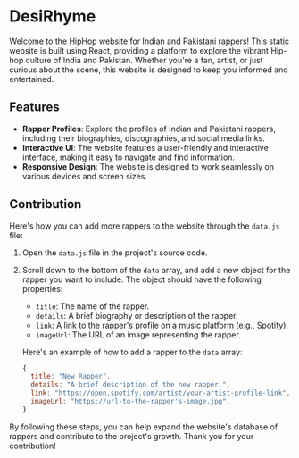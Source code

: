 # DesiRhyme

Welcome to the HipHop website for Indian and Pakistani rappers! This static website is built using React, providing a platform to explore the vibrant Hip-hop culture of India and Pakistan. Whether you're a fan, artist, or just curious about the scene, this website is designed to keep you informed and entertained.

## Features
- **Rapper Profiles**: Explore the profiles of Indian and Pakistani rappers, including their biographies, discographies, and social media links.
- **Interactive UI**: The website features a user-friendly and interactive interface, making it easy to navigate and find information.
- **Responsive Design**: The website is designed to work seamlessly on various devices and screen sizes.

## Contribution

Here's how you can add more rappers to the website through the `data.js` file:

1. Open the `data.js` file in the project's source code.

2. Scroll down to the bottom of the `data` array, and add a new object for the rapper you want to include. The object should have the following properties:
   - `title`: The name of the rapper.
   - `details`: A brief biography or description of the rapper.
   - `link`: A link to the rapper's profile on a music platform (e.g., Spotify).
   - `imageUrl`: The URL of an image representing the rapper.

   Here's an example of how to add a rapper to the `data` array:

   ```javascript
   {
     title: "New Rapper",
     details: "A brief description of the new rapper.",
     link: "https://open.spotify.com/artist/your-artist-profile-link",
     imageUrl: "https://url-to-the-rapper's-image.jpg",
   }
By following these steps, you can help expand the website's database of rappers and contribute to the project's growth. Thank you for your contribution!
